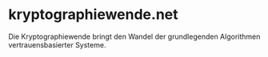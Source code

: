 # kryptographiewende.net
Die Kryptographiewende bringt den Wandel der grundlegenden Algorithmen vertrauensbasierter Systeme.
